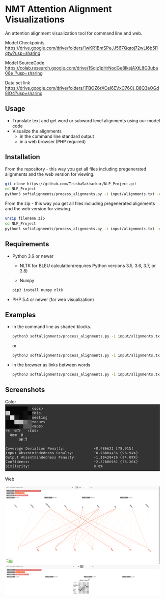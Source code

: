 # NMT Attention Alignment Visualizations
An attention alignment visualization tool for command line and web. 

Model Checkpoints
https://drive.google.com/drive/folders/1wKR1BmSPeJJ567Qqroj72wLI6b5l1qtw?usp=sharing

Model SourceCode
https://colab.research.google.com/drive/1Sqlz1pHrNodGe8IkejAXtL8G3uba06e_?usp=sharing

Data set link
https://drive.google.com/drive/folders/1FBOZ6rXCeI6EVxC76Cj_B8Q3aOGd8lO4?usp=sharing

Usage
---------

  - Translate text and get word or subword level alignments using our model code
  - Visualize the alignments
    - in the command line standard output
    - in a web browser (PHP required)

Installation
---------

From the repository - this way you get all files including pregenerated alignments and the web version for viewing.
```bash
git clone https://github.com/TrushaSakharkar/NLP_Project.git
cd NLP_Project
python3 softalignments/process_alignments.py -i input/alignments.txt -o color/web
```

From the zip - this way you get all files including pregenerated alignments and the web version for viewing.
```bash
unzip filename.zip
cd NLP_Project
python3 softalignments/process_alignments.py -i input/alignments.txt -o color/web
```

Requirements
---------

* Python 3.6 or newer

    * NLTK for BLEU calculation(requires Python versions 3.5, 3.6, 3.7, or 3.8)
	
	* Numpy
	
	```bash
	pip3 install numpy nltk
	```

* PHP 5.4 or newer (for web visualization)

Examples
---------

  - in the command line as shaded blocks. 
	```sh
	python3 softalignments/process_alignments.py -i input/alignments.txt -o color
	```
	
	  or
	```sh
	python3 softalignments/process_alignments.py -i input/alignments.txt -o block2
	```
		
  - in the browser as links between words
	
	```sh
	python3 softalignments/process_alignments.py -i input/alignments.txt -o web
	```

Screenshots
---------
Color
![N|Solid](https://github.com/TrushaSakharkar/NLP_Project/blob/master/img/terminal.png)
 
<!-- ![N|Solid](https://github.com/M4t1ss/sAliViz/blob/master/assets/Screenshots/colorAlignments.PNG?raw=true) ![N|Solid](https://github.com/M4t1ss/sAliViz/blob/master/assets/Screenshots/blockAlignments.PNG?raw=true) ![N|Solid](https://github.com/M4t1ss/sAliViz/blob/master/assets/Screenshots/block2.png?raw=true)  -->

Web
<!-- ![N|Solid](https://github.com/M4t1ss/sAliViz/blob/master/assets/Screenshots/webAlignments.PNG?raw=true) -->
![N|Solid](https://github.com/TrushaSakharkar/NLP_Project/blob/master/img/edge.png)
![N|Solid](https://github.com/TrushaSakharkar/NLP_Project/blob/master/img/matrix.png)



